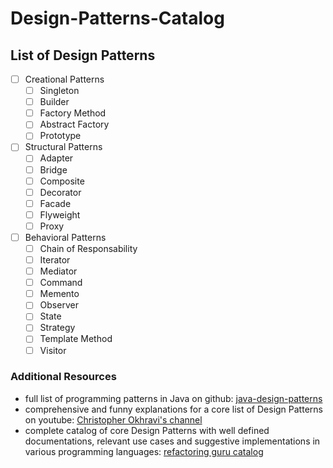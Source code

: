 # Design-Patterns-Catalog

## List of Design Patterns

- [ ] Creational Patterns
   - [ ] Singleton
   - [ ] Builder
   - [ ] Factory Method
   - [ ] Abstract Factory
   - [ ] Prototype

- [ ] Structural Patterns
   - [ ] Adapter
   - [ ] Bridge
   - [ ] Composite
   - [ ] Decorator
   - [ ] Facade
   - [ ] Flyweight
   - [ ] Proxy

- [ ] Behavioral Patterns
   - [ ] Chain of Responsability
   - [ ] Iterator
   - [ ] Mediator
   - [ ] Command
   - [ ] Memento
   - [ ] Observer
   - [ ] State
   - [ ] Strategy
   - [ ] Template Method
   - [ ] Visitor

### Additional Resources
- full list of programming patterns in Java on github: [java-design-patterns](https://github.com/iluwatar/java-design-patterns)
- comprehensive and funny explanations for a core list of Design Patterns on youtube: [Christopher Okhravi's channel](https://youtube.com/playlist?list=PLrhzvIcii6GNjpARdnO4ueTUAVR9eMBpc)
- complete catalog of core Design Patterns with well defined documentations, relevant use cases and suggestive implementations in various programming languages: [refactoring guru catalog](https://refactoring.guru/design-patterns/catalog)
